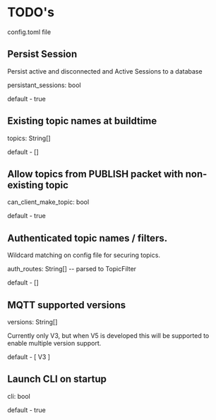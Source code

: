 # TODO's

config.toml file

## Persist Session

Persist active and disconnected and Active Sessions to a database

persistant_sessions: bool

default - true

## Existing topic names at buildtime

topics: String[]

default - []

## Allow topics from PUBLISH packet with non-existing topic

can_client_make_topic: bool

default - true

## Authenticated topic names / filters.

Wildcard matching on config file for securing topics.

auth_routes: String[] -- parsed to TopicFilter

default - []

## MQTT supported versions

versions: String[]

Currently only V3, but when V5 is developed this will be supported to enable multiple version support.

default - [ V3 ]

## Launch CLI on startup

cli: bool

default - true
